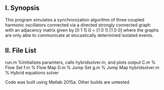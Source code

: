 I. Synopsis
------------
This program simulates a synchronization algorithm of three coupled harmonic oscillators connected via a directed
strongly connected graph with an adjacency matrix given by 
            [0 1 1]
        G = [1 0 1]
            [1 0 0]
where the graphs are only able to communicate at stocastically determined isolated events.  

II. File List
------------
run.m 					%Initializes paramters, calls hybridsolver.m, and plots output
C.m						% Flow Set
f.m 					% Flow Map
D.m 					% Jump Set
g.m 					% Jump Map
hybridsolver.m 			% Hybrid equations solver

Code was built using Matlab 2015a. Other builds are untested. 